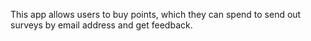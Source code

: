 This app allows users to buy points, which they can spend to send out surveys by email address and get feedback.

